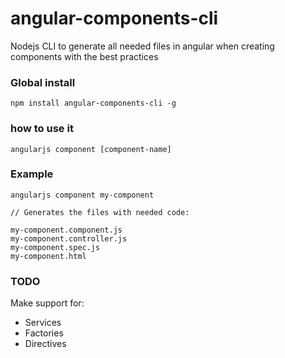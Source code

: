 # angular-components-cli

Nodejs CLI to generate all needed files in angular when creating components with the best practices

### Global install

```
npm install angular-components-cli -g
```

### how to use it

```
angularjs component [component-name]
```

### Example

```
angularjs component my-component

// Generates the files with needed code:

my-component.component.js
my-component.controller.js
my-component.spec.js
my-component.html
```

### TODO

Make support for:
- Services
- Factories
- Directives